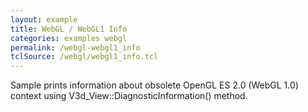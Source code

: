 ```yaml
---
layout: example
title: WebGL / WebGL1 Info
categories: examples webgl
permalink: /webgl-webgl1_info
tclSource: /webgl/webgl1_info.tcl
---
```


Sample prints information about obsolete OpenGL ES 2.0 (WebGL 1.0) context using V3d_View::DiagnosticInformation() method.
